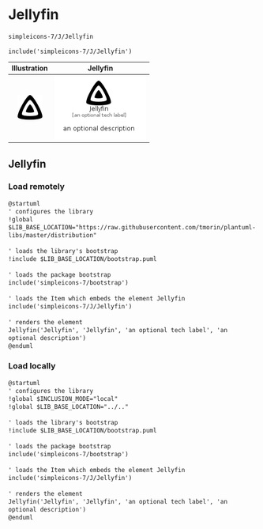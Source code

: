 # Jellyfin


```text
simpleicons-7/J/Jellyfin
```

```text
include('simpleicons-7/J/Jellyfin')
```



| Illustration | Jellyfin |
| :---: | :---: |
| ![illustration for Illustration](../../simpleicons-7/J/Jellyfin.png) | ![illustration for Jellyfin](../../simpleicons-7/J/Jellyfin.Local.png) |




## Jellyfin

### Load remotely
```plantuml
@startuml
' configures the library
!global $LIB_BASE_LOCATION="https://raw.githubusercontent.com/tmorin/plantuml-libs/master/distribution"

' loads the library's bootstrap
!include $LIB_BASE_LOCATION/bootstrap.puml

' loads the package bootstrap
include('simpleicons-7/bootstrap')

' loads the Item which embeds the element Jellyfin
include('simpleicons-7/J/Jellyfin')

' renders the element
Jellyfin('Jellyfin', 'Jellyfin', 'an optional tech label', 'an optional description')
@enduml
```

### Load locally
```plantuml
@startuml
' configures the library
!global $INCLUSION_MODE="local"
!global $LIB_BASE_LOCATION="../.."

' loads the library's bootstrap
!include $LIB_BASE_LOCATION/bootstrap.puml

' loads the package bootstrap
include('simpleicons-7/bootstrap')

' loads the Item which embeds the element Jellyfin
include('simpleicons-7/J/Jellyfin')

' renders the element
Jellyfin('Jellyfin', 'Jellyfin', 'an optional tech label', 'an optional description')
@enduml
```

